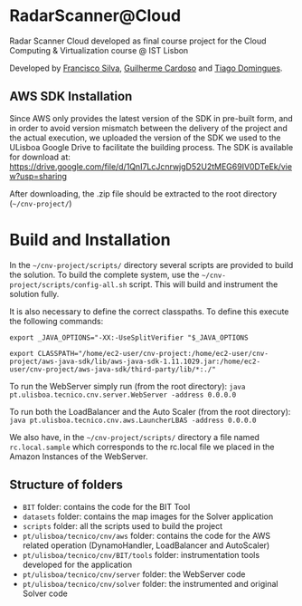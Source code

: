 # RadarScanner@Cloud

Radar Scanner Cloud developed as final course project for the Cloud Computing & Virtualization course @ IST Lisbon

Developed by [Francisco Silva](https://github.com/franciscomsilva), [Guilherme Cardoso](https://github.com/GascPT) and [Tiago Domingues](https://github.com/Dr0g0n).



## AWS SDK Installation

Since AWS only provides the latest version of the SDK in pre-built form, and in order to avoid version mismatch between the delivery of the project
and the actual execution, we uploaded the version of the SDK we used to the ULisboa Google Drive to facilitate the building process. The SDK
is available for download at: https://drive.google.com/file/d/1QnI7LcJcnrwjgD52U2tMEG69IV0DTeEk/view?usp=sharing

After downloading, the .zip file should be extracted to the root directory (`~/cnv-project/`)

# Build and Installation

In the `~/cnv-project/scripts/` directory several scripts are provided to build the solution. To build the complete system, use the
`~/cnv-project/scripts/config-all.sh` script. This will build and instrument the solution fully.

It is also necessary to define the correct classpaths. To define this execute the following commands:

`export _JAVA_OPTIONS="-XX:-UseSplitVerifier "$_JAVA_OPTIONS`

`export CLASSPATH="/home/ec2-user/cnv-project:/home/ec2-user/cnv-project/aws-java-sdk/lib/aws-java-sdk-1.11.1029.jar:/home/ec2-user/cnv-project/aws-java-sdk/third-party/lib/*:./"`

To run the WebServer simply run (from the root directory): `java pt.ulisboa.tecnico.cnv.server.WebServer -address 0.0.0.0`

To run both the LoadBalancer and the Auto Scaler (from the root directory): `java pt.ulisboa.tecnico.cnv.aws.LauncherLBAS -address 0.0.0.0`

We also have, in the `~/cnv-project/scripts/` directory a file named `rc.local.sample` which corresponds to the rc.local file we
placed in the Amazon Instances of the WebServer.

## Structure of folders

- `BIT` folder: contains the code for the BIT Tool
- `datasets` folder: contains the map images for the Solver application
- `scripts` folder: all the scripts used to build the project
- `pt/ulisboa/tecnico/cnv/aws` folder: contains the code for the AWS related operation (DynamoHandler, LoadBalancer and AutoScaler)
- `pt/ulisboa/tecnico/cnv/BIT/tools` folder: instrumentation tools developed for the application
- `pt/ulisboa/tecnico/cnv/server` folder: the WebServer code
- `pt/ulisboa/tecnico/cnv/solver` folder: the instrumented and original Solver code
